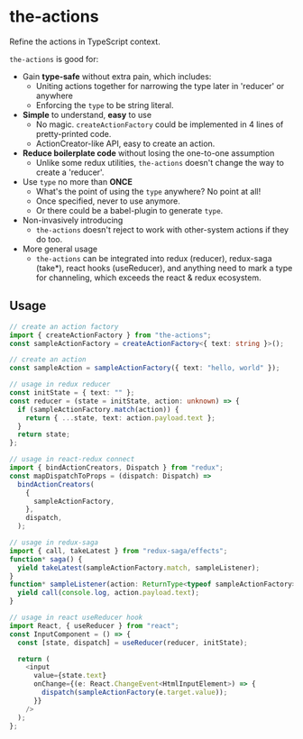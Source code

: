 # the-actions

Refine the actions in TypeScript context.

`the-actions` is good for:

- Gain **type-safe** without extra pain, which includes:
  - Uniting actions together for narrowing the type later in 'reducer' or anywhere
  - Enforcing the `type` to be string literal.
- **Simple** to understand, **easy** to use
  - No magic. `createActionFactory` could be implemented in 4 lines of pretty-printed code.
  - ActionCreator-like API, easy to create an action.
- **Reduce boilerplate code** without losing the one-to-one assumption
  - Unlike some redux utilities, `the-actions` doesn't change the way to create a 'reducer'.
- Use `type` no more than **ONCE**
  - What's the point of using the `type` anywhere? No point at all!
  - Once specified, never to use anymore.
  - Or there could be a babel-plugin to generate `type`.
- Non-invasively introducing
  - `the-actions` doesn't reject to work with other-system actions if they do too.
- More general usage
  - `the-actions` can be integrated into redux (reducer), redux-saga (take\*), react hooks (useReducer), and anything need to mark a type for channeling, which exceeds the react & redux ecosystem.

## Usage

```ts
// create an action factory
import { createActionFactory } from "the-actions";
const sampleActionFactory = createActionFactory<{ text: string }>();

// create an action
const sampleAction = sampleActionFactory({ text: "hello, world" });

// usage in redux reducer
const initState = { text: "" };
const reducer = (state = initState, action: unknown) => {
  if (sampleActionFactory.match(action)) {
    return { ...state, text: action.payload.text };
  }
  return state;
};

// usage in react-redux connect
import { bindActionCreators, Dispatch } from "redux";
const mapDispatchToProps = (dispatch: Dispatch) =>
  bindActionCreators(
    {
      sampleActionFactory,
    },
    dispatch,
  );

// usage in redux-saga
import { call, takeLatest } from "redux-saga/effects";
function* saga() {
  yield takeLatest(sampleActionFactory.match, sampleListener);
}
function* sampleListener(action: ReturnType<typeof sampleActionFactory>) {
  yield call(console.log, action.payload.text);
}

// usage in react useReducer hook
import React, { useReducer } from "react";
const InputComponent = () => {
  const [state, dispatch] = useReducer(reducer, initState);

  return (
    <input
      value={state.text}
      onChange={(e: React.ChangeEvent<HtmlInputElement>) => {
        dispatch(sampleActionFactory(e.target.value));
      }}
    />
  );
};
```
